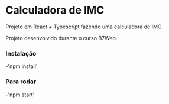 # Calculadora de IMC

Projeto em React + Typescript fazendo uma calculadora de IMC.

Projeto desenvolvido durante o curso B7Web.


### Instalação
-'npm install'

### Para rodar
-'npm start'
